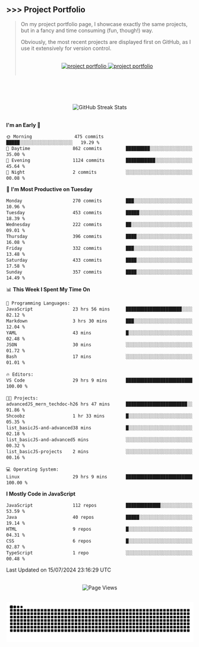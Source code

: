 ## >>> Project Portfolio

> On my project portfolio page, I showcase exactly the same projects, but in a fancy and time consuming (fun, though!) way.
>
> Obviously, the most recent projects are displayed first on GitHub, as I use it extensively for version control.
>
> <br>
>
> <div align="center">
>  <a href="https://shcoobz.github.io/">
>    <img src="https://img.shields.io/badge/portfolio_&hairsp;_page-Link-28a745?style=for-the-badge&logo=github" alt="project portfolio"/>
>  </a>
>
> <a href="https://github.com/Shcoobz/list_projects">
>     <img src="https://img.shields.io/badge/github_projects-List-28a745?style=for-the-badge&logo=github" alt="project portfolio"/>
>   </a>
> </div>
>
> <br>

<br>

##

<br>

<!-- GitHub Streak Stats -->
<div align="center">
  <img src="https://github-readme-streak-stats.herokuapp.com/?user=Shcoobz&theme=whatsapp-dark2&border=28A745&currStreakNum=28A745&sideNums=28A745" alt="GitHub Streak Stats"/>
  <!-- shadow-green  -->
</div>

<br>

<!--START_SECTION:waka-->
**I'm an Early 🐤** 

```text
🌞 Morning                475 commits         █████░░░░░░░░░░░░░░░░░░░░   19.29 % 
🌆 Daytime                862 commits         █████████░░░░░░░░░░░░░░░░   35.00 % 
🌃 Evening                1124 commits        ███████████░░░░░░░░░░░░░░   45.64 % 
🌙 Night                  2 commits           ░░░░░░░░░░░░░░░░░░░░░░░░░   00.08 % 
```
📅 **I'm Most Productive on Tuesday** 

```text
Monday                   270 commits         ███░░░░░░░░░░░░░░░░░░░░░░   10.96 % 
Tuesday                  453 commits         █████░░░░░░░░░░░░░░░░░░░░   18.39 % 
Wednesday                222 commits         ██░░░░░░░░░░░░░░░░░░░░░░░   09.01 % 
Thursday                 396 commits         ████░░░░░░░░░░░░░░░░░░░░░   16.08 % 
Friday                   332 commits         ███░░░░░░░░░░░░░░░░░░░░░░   13.48 % 
Saturday                 433 commits         ████░░░░░░░░░░░░░░░░░░░░░   17.58 % 
Sunday                   357 commits         ████░░░░░░░░░░░░░░░░░░░░░   14.49 % 
```


📊 **This Week I Spent My Time On** 

```text
💬 Programming Languages: 
JavaScript               23 hrs 56 mins      █████████████████████░░░░   82.12 % 
Markdown                 3 hrs 30 mins       ███░░░░░░░░░░░░░░░░░░░░░░   12.04 % 
YAML                     43 mins             █░░░░░░░░░░░░░░░░░░░░░░░░   02.48 % 
JSON                     30 mins             ░░░░░░░░░░░░░░░░░░░░░░░░░   01.72 % 
Bash                     17 mins             ░░░░░░░░░░░░░░░░░░░░░░░░░   01.01 % 

🔥 Editors: 
VS Code                  29 hrs 9 mins       █████████████████████████   100.00 % 

🐱‍💻 Projects: 
advancedJS_mern_techdoc-h26 hrs 47 mins      ███████████████████████░░   91.86 % 
Shcoobz                  1 hr 33 mins        █░░░░░░░░░░░░░░░░░░░░░░░░   05.35 % 
list_basicJS-and-advanced38 mins             █░░░░░░░░░░░░░░░░░░░░░░░░   02.18 % 
list_basicJS-and-advanced5 mins              ░░░░░░░░░░░░░░░░░░░░░░░░░   00.32 % 
list_basicJS-projects    2 mins              ░░░░░░░░░░░░░░░░░░░░░░░░░   00.16 % 

💻 Operating System: 
Linux                    29 hrs 9 mins       █████████████████████████   100.00 % 
```

**I Mostly Code in JavaScript** 

```text
JavaScript               112 repos           █████████████░░░░░░░░░░░░   53.59 % 
Java                     40 repos            █████░░░░░░░░░░░░░░░░░░░░   19.14 % 
HTML                     9 repos             █░░░░░░░░░░░░░░░░░░░░░░░░   04.31 % 
CSS                      6 repos             █░░░░░░░░░░░░░░░░░░░░░░░░   02.87 % 
TypeScript               1 repo              ░░░░░░░░░░░░░░░░░░░░░░░░░   00.48 % 
```




 Last Updated on 15/07/2024 23:16:29 UTC
<!--END_SECTION:waka-->

<br>

<!-- Visitor counter -->
<div align="center">
   <img src="https://komarev.com/ghpvc/?username=Shcoobz&style=for-the-badge&color=28A745&label=Page+Views" alt="Page Views"/>
</div>

##

<!-- Snake eating commits -->
<div align="center">
<img alt="GitHub Snake" src="https://raw.githubusercontent.com/Shcoobz/Shcoobz/output/github-contribution-grid-snake-dark.svg" />
</div>
